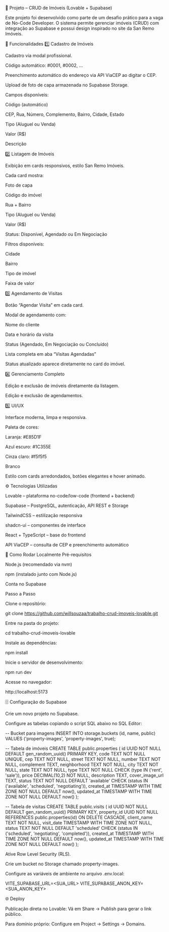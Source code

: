 📘 Projeto – CRUD de Imóveis (Lovable + Supabase)

Este projeto foi desenvolvido como parte de um desafio prático para a vaga de No-Code Developer.
O sistema permite gerenciar imóveis (CRUD) com integração ao Supabase e possui design inspirado no site da San Remo Imóveis.

🚀 Funcionalidades
1️⃣ Cadastro de Imóveis

Cadastro via modal profissional.

Código automático: #0001, #0002, ...

Preenchimento automático do endereço via API ViaCEP ao digitar o CEP.

Upload de foto de capa armazenada no Supabase Storage.

Campos disponíveis:

Código (automático)

CEP, Rua, Número, Complemento, Bairro, Cidade, Estado

Tipo (Aluguel ou Venda)

Valor (R$)

Descrição

2️⃣ Listagem de Imóveis

Exibição em cards responsivos, estilo San Remo Imóveis.

Cada card mostra:

Foto de capa

Código do imóvel

Rua + Bairro

Tipo (Aluguel ou Venda)

Valor (R$)

Status: Disponível, Agendado ou Em Negociação

Filtros disponíveis:

Cidade

Bairro

Tipo de imóvel

Faixa de valor

3️⃣ Agendamento de Visitas

Botão “Agendar Visita” em cada card.

Modal de agendamento com:

Nome do cliente

Data e horário da visita

Status (Agendado, Em Negociação ou Concluído)

Lista completa em aba “Visitas Agendadas”

Status atualizado aparece diretamente no card do imóvel.

4️⃣ Gerenciamento Completo

Edição e exclusão de imóveis diretamente da listagem.

Edição e exclusão de agendamentos.

5️⃣ UI/UX

Interface moderna, limpa e responsiva.

Paleta de cores:

Laranja: #E85D1F

Azul escuro: #1C355E

Cinza claro: #f5f5f5

Branco

Estilo com cards arredondados, botões elegantes e hover animado.

⚙️ Tecnologias Utilizadas

Lovable – plataforma no-code/low-code (frontend + backend)

Supabase – PostgreSQL, autenticação, API REST e Storage

TailwindCSS – estilização responsiva

shadcn-ui – componentes de interface

React + TypeScript – base do frontend

API ViaCEP – consulta de CEP e preenchimento automático

🔧 Como Rodar Localmente
Pré-requisitos

Node.js (recomendado via nvm)

npm (instalado junto com Node.js)

Conta no Supabase

Passo a Passo

Clone o repositório:

git clone https://github.com/willsouzaa/trabalho-crud-imoveis-lovable.git


Entre na pasta do projeto:

cd trabalho-crud-imoveis-lovable


Instale as dependências:

npm install


Inicie o servidor de desenvolvimento:

npm run dev


Acesse no navegador:

http://localhost:5173

🗄️ Configuração do Supabase

Crie um novo projeto no Supabase.

Configure as tabelas copiando o script SQL abaixo no SQL Editor:

-- Bucket para imagens
INSERT INTO storage.buckets (id, name, public) VALUES ('property-images', 'property-images', true);

-- Tabela de imóveis
CREATE TABLE public.properties (
  id UUID NOT NULL DEFAULT gen_random_uuid() PRIMARY KEY,
  code TEXT NOT NULL UNIQUE,
  cep TEXT NOT NULL,
  street TEXT NOT NULL,
  number TEXT NOT NULL,
  complement TEXT,
  neighborhood TEXT NOT NULL,
  city TEXT NOT NULL,
  state TEXT NOT NULL,
  type TEXT NOT NULL CHECK (type IN ('rent', 'sale')),
  price DECIMAL(10,2) NOT NULL,
  description TEXT,
  cover_image_url TEXT,
  status TEXT NOT NULL DEFAULT 'available' CHECK (status IN ('available', 'scheduled', 'negotiating')),
  created_at TIMESTAMP WITH TIME ZONE NOT NULL DEFAULT now(),
  updated_at TIMESTAMP WITH TIME ZONE NOT NULL DEFAULT now()
);

-- Tabela de visitas
CREATE TABLE public.visits (
  id UUID NOT NULL DEFAULT gen_random_uuid() PRIMARY KEY,
  property_id UUID NOT NULL REFERENCES public.properties(id) ON DELETE CASCADE,
  client_name TEXT NOT NULL,
  visit_date TIMESTAMP WITH TIME ZONE NOT NULL,
  status TEXT NOT NULL DEFAULT 'scheduled' CHECK (status IN ('scheduled', 'negotiating', 'completed')),
  created_at TIMESTAMP WITH TIME ZONE NOT NULL DEFAULT now(),
  updated_at TIMESTAMP WITH TIME ZONE NOT NULL DEFAULT now()
);


Ative Row Level Security (RLS).

Crie um bucket no Storage chamado property-images.

Configure as variáveis de ambiente no arquivo .env.local:

VITE_SUPABASE_URL=<SUA_URL>
VITE_SUPABASE_ANON_KEY=<SUA_ANON_KEY>

🌐 Deploy

Publicação direta no Lovable:
Vá em Share → Publish para gerar o link público.

Para domínio próprio:
Configure em Project → Settings → Domains.
